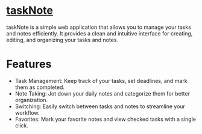 # [taskNote](https://o2thur.github.io/taskNote/)

taskNote is a simple web application that allows you to manage your tasks and notes efficiently. It provides a clean and intuitive interface for creating, editing, and organizing your tasks and notes.

# Features
- Task Management: Keep track of your tasks, set deadlines, and mark them as completed.
- Note Taking: Jot down your daily notes and categorize them for better organization.
- Switching: Easily switch between tasks and notes to streamline your workflow.
- Favorites: Mark your favorite notes and view checked tasks with a single click.
